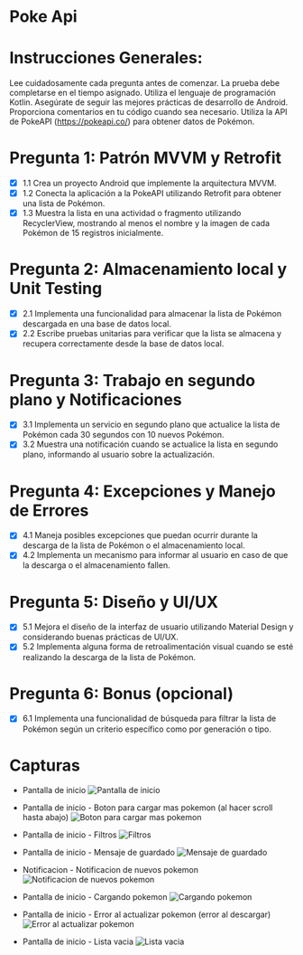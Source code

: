 # Poke Api 

# Instrucciones Generales:
Lee cuidadosamente cada pregunta antes de comenzar.
La prueba debe completarse en el tiempo asignado.
Utiliza el lenguaje de programación Kotlin.
Asegúrate de seguir las mejores prácticas de desarrollo de Android.
Proporciona comentarios en tu código cuando sea necesario.
Utiliza la API de PokeAPI (https://pokeapi.co/) para obtener datos de Pokémon.

# Pregunta 1: Patrón MVVM y Retrofit
- [x] 1.1 Crea un proyecto Android que implemente la arquitectura MVVM.
- [x] 1.2 Conecta la aplicación a la PokeAPI utilizando Retrofit para obtener una lista de Pokémon.
- [x] 1.3 Muestra la lista en una actividad o fragmento utilizando RecyclerView, mostrando al menos el nombre y la imagen de cada Pokémon de 15 registros inicialmente.

# Pregunta 2: Almacenamiento local y Unit Testing
- [x] 2.1 Implementa una funcionalidad para almacenar la lista de Pokémon descargada en una base de datos local.
- [x] 2.2 Escribe pruebas unitarias para verificar que la lista se almacena y recupera correctamente desde la base de datos local.

# Pregunta 3: Trabajo en segundo plano y Notificaciones
- [x] 3.1 Implementa un servicio en segundo plano que actualice la lista de Pokémon cada 30 segundos con 10 nuevos Pokémon.
- [x] 3.2 Muestra una notificación cuando se actualice la lista en segundo plano, informando al usuario sobre la actualización.

# Pregunta 4: Excepciones y Manejo de Errores
- [x] 4.1 Maneja posibles excepciones que puedan ocurrir durante la descarga de la lista de Pokémon o el almacenamiento local.
- [x] 4.2 Implementa un mecanismo para informar al usuario en caso de que la descarga o el almacenamiento fallen.

# Pregunta 5: Diseño y UI/UX
- [x] 5.1 Mejora el diseño de la interfaz de usuario utilizando Material Design y considerando buenas prácticas de UI/UX.
- [x] 5.2 Implementa alguna forma de retroalimentación visual cuando se esté realizando la descarga de la lista de Pokémon.

# Pregunta 6: Bonus (opcional)
- [x] 6.1 Implementa una funcionalidad de búsqueda para filtrar la lista de Pokémon según un criterio específico como por generación o tipo.

# Capturas

- Pantalla de inicio
  ![Pantalla de inicio](https://github.com/Drubico/Pokeapi-Test/img/captura1.png)

- Pantalla de inicio - Boton para cargar mas pokemon (al hacer scroll hasta abajo)
  ![ Boton para cargar mas pokemon ](https://github.com/Drubico/Pokeapi-Test/img/captura2.png)

- Pantalla de inicio - Filtros
  ![Filtros](https://github.com/Drubico/Pokeapi-Test/img/captura3.png)

- Pantalla de inicio - Mensaje de guardado
  ![Mensaje de guardado](https://github.com/Drubico/Pokeapi-Test/img/captura4.png)

- Notificacion - Notificacion de nuevos pokemon
  ![Notificacion de nuevos pokemon](https://github.com/Drubico/Pokeapi-Test/img/captura5.png)

- Pantalla de inicio - Cargando pokemon
  ![Cargando pokemon](https://github.com/Drubico/Pokeapi-Test/img/captura6.png)

- Pantalla de inicio - Error al actualizar pokemon (error al descargar)
  ![Error al actualizar pokemon](https://github.com/Drubico/Pokeapi-Test/img/captura7.png)

- Pantalla de inicio - Lista vacia
  ![Lista vacia](https://github.com/Drubico/Pokeapi-Test/img/captura8.png)
